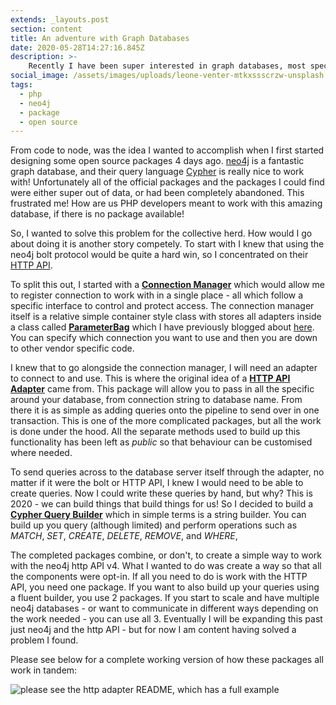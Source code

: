 ```yaml
---
extends: _layouts.post
section: content
title: An adventure with Graph Databases
date: 2020-05-28T14:27:16.845Z
description: >-
    Recently I have been super interested in graph databases, most specifically neo4j. However, there was no official packages for PHP that were still active. I decided to change that.
social_image: /assets/images/uploads/leone-venter-mtkxssscrzw-unsplash.webp
tags:
  - php
  - neo4j
  - package
  - open source
---
```


From code to node, was the idea I wanted to accomplish when I first started
designing some open source packages 4 days ago. [neo4j](https://neo4j.com/) is
a fantastic graph database, and their query language
[Cypher](https://neo4j.com/developer/cypher-query-language/) is really nice to
work with! Unfortunately all of the official packages and the packages I could
find were either super out of data, or had been completely abandoned. This
frustrated me! How are us PHP developers meant to work with this amazing
database, if there is no package available!

So, I wanted to solve this problem for the collective herd. How would I go about doing it is another story competely. To start with I knew that using the neo4j bolt protocol would be quite a hard win, so I concentrated on their [HTTP API](https://neo4j.com/docs/http-api/current/).

To split this out, I started with a **[Connection Manager](https://packagist.org/packages/juststeveking/graph-connection)** which would allow me to register connection to work with in a single place - all which follow a specific interface to control and protect access. The connection manager itself is a relative simple container style class with stores all adapters inside a class called **[ParameterBag](https://packagist.org/packages/juststeveking/parameterbag)** which I have previously blogged about [here](https://www.juststeveking.uk/parameter-bag-my-latest-open-source-package/). You can specify which connection you want to use and then you are down to other vendor specific code.

I knew that to go alongside the connection manager, I will need an adapter to connect to and use. This is where the original idea of a **[HTTP API Adapter](https://packagist.org/packages/juststeveking/neo4j-http-adapter)** came from. This package will allow you to pass in all the specific around your database, from connection string to database name. From there it is as simple as adding queries onto the pipeline to send over in one transaction. This is one of the more complicated packages, but all the work is done under the hood. All the separate methods used to build up this functionality has been left as *public* so that behaviour can be customised where needed.

To send queries across to the database server itself through the adapter, no matter if it were the bolt or HTTP API, I knew I would need to be able to create queries. Now I could write these queries by hand, but why? This is 2020 - we can build things that build things for us! So I decided to build a **[Cypher Query Builder](https://packagist.org/packages/juststeveking/cypher-query-builder)** which in simple terms is a string builder. You can build up you query (although limited) and perform operations such as *MATCH*, *SET*, *CREATE*, *DELETE*, *REMOVE*, and *WHERE*,

The completed packages combine, or don't, to create a simple way to work with the neo4j http API v4. What I wanted to do was create a way so that all the components were opt-in. If all you need to do is work with the HTTP API, you need one package. If you want to also build up your queries using a fluent builder, you use 2 packages. If you start to scale and have multiple neo4j databases - or want to communicate in different ways depending on the work needed - you can use all 3. Eventually I will be expanding this past just neo4j and the http API - but for now I am content having solved a problem I found.

Please see below for a complete working version of how these packages all work in tandem:

![please see the http adapter README, which has a full example](/assets/images/uploads/neo4j-querying.webp "All the packages!")